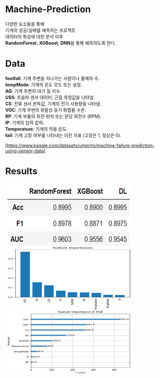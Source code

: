 # Machine-Prediction

다양한 요소들을 통해<br/>
기계의 성공/실패를 예측하는 프로젝트<br/>
데이터의 특성에 대한 분석 이후<br/>
**RandomForest**, **XGBoost**, **DNN**을 통해 예측하도록 한다.<br/> 

# Data

**footfall**: 기계 주변을 지나가는 사람이나 물체의 수.<br/>
**tempMode**: 기계의 온도 모드 또는 설정.<br/>
**AQ**: 기계 주변의 대기 질 지수.<br/>
**USS**: 초음파 센서 데이터, 근접 측정값을 나타냄.<br/>
**CS**: 전류 센서 판독값, 기계의 전기 사용량을 나타냄.<br/>
**VOC**: 기계 주변의 휘발성 유기 화합물 수준.<br/>
**RP**: 기계 부품의 회전 위치 또는 분당 회전수 (RPM).<br/>
**IP**: 기계의 입력 압력.<br/>
**Temperature**: 기계의 작동 온도.<br/>
**fail**: 기계 고장 여부를 나타내는 이진 지표 (고장은 1, 정상은 0).<br/>

[https://www.kaggle.com/datasets/umerrtx/machine-failure-prediction-using-sensor-data]<br/>

# Results
<img src='./images/Results.png' width="400" height="200"/> <br/>
<img src='./images/RandomForest_imporance.png' width="400" height="200"/> <img src='./images/XGBoost_importance.png' width="400" height="200"/>
